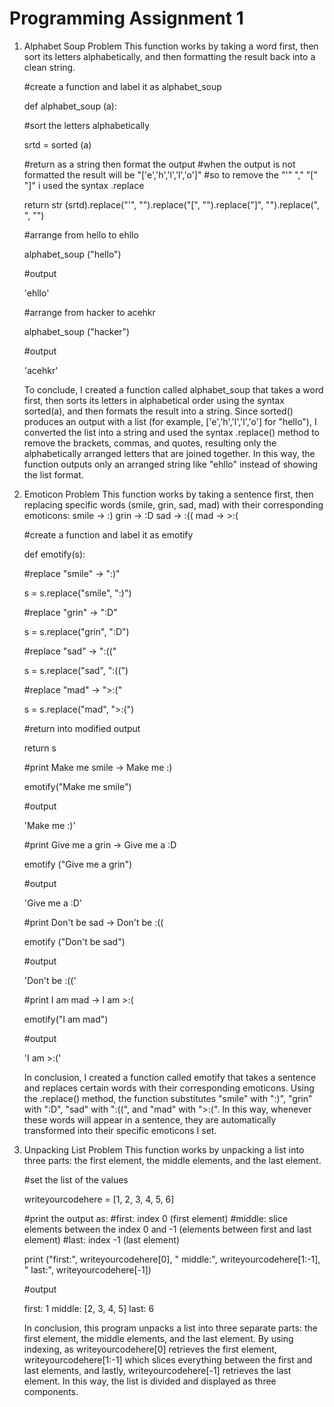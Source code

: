 # Programming Assignment 1

1. Alphabet Soup Problem
   This function works by taking a word first, then sort its letters alphabetically, and then formatting the result back into a clean string.

   #create a function and label it as alphabet_soup

   def alphabet_soup (a): 



      #sort the letters alphabetically

      srtd = sorted (a)


      #return as a string then format the output
      #when the output is not formatted the result will be "['e','h','l','l','o']"
      #so to remove the "'" "," "[" "]" i used the syntax .replace

      return str (srtd).replace("'", "").replace("[", "").replace("]", "").replace(", ", "")


   #arrange from hello to ehllo

   alphabet_soup ("hello")

      #output

      'ehllo'


   #arrange from hacker to acehkr

   alphabet_soup ("hacker")

      #output

      'acehkr'

 
   To conclude, I created a function called alphabet_soup that takes a word first, then sorts its letters in alphabetical order using the syntax sorted(a), and then formats the result into a string. Since sorted() produces an output with a list (for example, ['e','h','l','l','o'] for "hello"), I converted the list into a string and used the syntax .replace() method to remove the brackets, commas, and quotes, resulting only the alphabetically arranged letters that are joined together. In this way, the function outputs only an arranged string like "ehllo" instead of showing the list format.

   

2. Emoticon Problem
   This function works by taking a sentence first, then replacing specific words (smile, grin, sad, mad) with their corresponding emoticons:
   smile   ->    :)
   grin    ->    :D
   sad     ->    :((
   mad     ->    >:(

   #create a function and label it as emotify

   def emotify(s):  

   
      #replace "smile" -> ":)" 

      s = s.replace("smile", ":)")  


      #replace "grin" -> ":D"

      s = s.replace("grin", ":D")  


      #replace "sad" -> ":(("

      s = s.replace("sad", ":((")  


      #replace "mad" -> ">:("

      s = s.replace("mad", ">:(")  


   #return into modified output

   return s


   #print Make me smile -> Make me :)

   emotify("Make me smile")
 
      #output

      'Make me :)'

   
   #print Give me a grin -> Give me a :D

   emotify ("Give me a grin")

      #output

      'Give me a :D'


   #print Don't be sad -> Don't be :((

   emotify ("Don't be sad")

      #output

      'Don't be :(('


   #print I am mad -> I am >:(

   emotify("I am mad")

      #output

      'I am >:('


   In conclusion, I created a function called emotify that takes a sentence and replaces certain words with their corresponding emoticons. Using the .replace() method, the function substitutes "smile" with ":)", "grin" with ":D", "sad" with ":((", and "mad" with ">:(". In this way, whenever these words will appear in a sentence, they are automatically transformed into their specific emoticons I set.



3. Unpacking List Problem
   This function works by unpacking a list into three parts: the first element, the middle elements, and the last element.

   #set the list of the values

   writeyourcodehere = [1, 2, 3, 4, 5, 6]


   #print the output as:
   #first: index 0 (first element)
   #middle: slice elements between the index 0 and -1 (elements between first and last element)
   #last: index -1 (last element)

   print ("first:", writeyourcodehere[0], " middle:", writeyourcodehere[1:-1], " last:", writeyourcodehere[-1])

      #output

      first: 1  middle: [2, 3, 4, 5]  last: 6


   In conclusion, this program unpacks a list into three separate parts: the first element, the middle elements, and the last element. By using indexing, as writeyourcodehere[0] retrieves the first element, writeyourcodehere[1:-1] which slices everything between the first and last elements, and lastly, writeyourcodehere[-1] retrieves the last element. In this way, the list is divided and displayed as three components.
